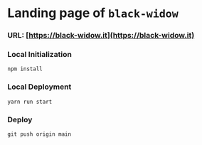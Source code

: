 # Landing page of `black-widow`

### URL: [https://black-widow.it](https://black-widow.it)

### Local Initialization

```shell
npm install
```

### Local Deployment

```shell
yarn run start
```

### Deploy

```shell
git push origin main
```
